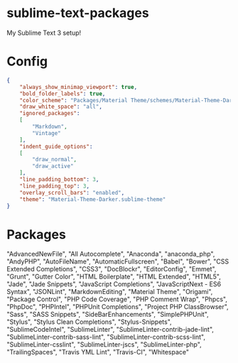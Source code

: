 # sublime-text-packages
My Sublime Text 3 setup!

# Config
~~~json
{
    "always_show_minimap_viewport": true,
    "bold_folder_labels": true,
    "color_scheme": "Packages/Material Theme/schemes/Material-Theme-Darker.tmTheme",
    "draw_white_space": "all",
    "ignored_packages":
    [
        "Markdown",
        "Vintage"
    ],
    "indent_guide_options":
    [
        "draw_normal",
        "draw_active"
    ],
    "line_padding_bottom": 3,
    "line_padding_top": 3,
    "overlay_scroll_bars": "enabled",
    "theme": "Material-Theme-Darker.sublime-theme"
}
~~~

# Packages

"AdvancedNewFile",
"All Autocomplete",
"Anaconda",
"anaconda_php",
"AndyPHP",
"AutoFileName",
"AutomaticFullscreen",
"Babel",
"Bower",
"CSS Extended Completions",
"CSS3",
"DocBlockr",
"EditorConfig",
"Emmet",
"Grunt",
"Gutter Color",
"HTML Boilerplate",
"HTML Extended",
"HTML5",
"Jade",
"Jade Snippets",
"JavaScript Completions",
"JavaScriptNext - ES6 Syntax",
"JSONLint",
"MarkdownEditing",
"Material Theme",
"Origami",
"Package Control",
"PHP Code Coverage",
"PHP Comment Wrap",
"Phpcs",
"PhpDoc",
"PHPIntel",
"PHPUnit Completions",
"Project PHP ClassBrowser",
"Sass",
"SASS Snippets",
"SideBarEnhancements",
"SimplePHPUnit",
"Stylus",
"Stylus Clean Completions",
"Stylus-Snippets",
"SublimeCodeIntel",
"SublimeLinter",
"SublimeLinter-contrib-jade-lint",
"SublimeLinter-contrib-sass-lint",
"SublimeLinter-contrib-scss-lint",
"SublimeLinter-csslint",
"SublimeLinter-jscs",
"SublimeLinter-php",
"TrailingSpaces",
"Travis YML Lint",
"Travis-CI",
"Whitespace"
